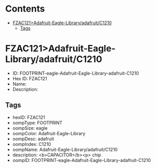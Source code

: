 



Contents
========

* [FZAC121>Adafruit-Eagle-Library/adafruit/C1210](#fzac121adafruit-eagle-libraryadafruitc1210)
	* [Tags](#tags)

# FZAC121>Adafruit-Eagle-Library/adafruit/C1210

- ID: FOOTPRINT-eagle-Adafruit-Eagle-Library-adafruit-C1210
- Hex ID: FZAC121
- Name: 
- Description: 

## Tags

- hexID: FZAC121
- oompType: FOOTPRINT
- oompSize: eagle
- oompColor: Adafruit-Eagle-Library
- oompDesc: adafruit
- oompIndex: C1210
- oompName: Adafruit-Eagle-Library/adafruit/C1210
- description: &lt;b&gt;CAPACITOR&lt;/b&gt;&lt;p&gt;
chip
- oompID: FOOTPRINT-eagle-Adafruit-Eagle-Library-adafruit-C1210
